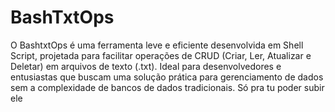# BashTxtOps
O BashtxtOps é uma ferramenta leve e eficiente desenvolvida em Shell Script, projetada para facilitar operações de CRUD (Criar, Ler, Atualizar e Deletar) em arquivos de texto (.txt). Ideal para desenvolvedores e entusiastas que buscam uma solução prática para gerenciamento de dados sem a complexidade de bancos de dados tradicionais.
Só pra tu poder subir ele